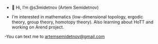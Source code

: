 - 👋 Hi, I’m @s3midetnov (Artem Semidetnov)

- I'm interested in mathematics (low-dimensional topology, ergodic theory, group theory, homotopy theory). Also learning about HoTT and working on Arend project.

-You can text me to artemsemidetnov@gmail.com
